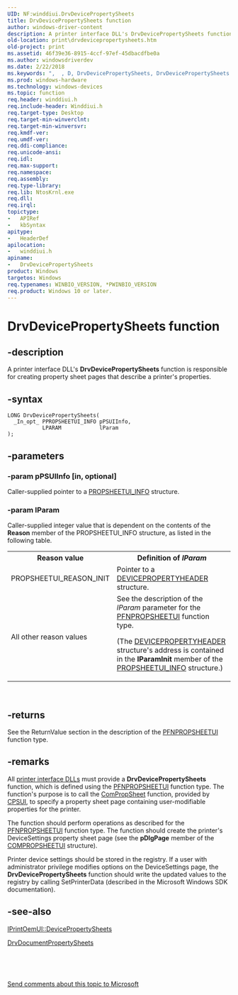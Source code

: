 ```yaml
---
UID: NF:winddiui.DrvDevicePropertySheets
title: DrvDevicePropertySheets function
author: windows-driver-content
description: A printer interface DLL's DrvDevicePropertySheets function is responsible for creating property sheet pages that describe a printer's properties.
old-location: print\drvdevicepropertysheets.htm
old-project: print
ms.assetid: 46f39e36-8915-4ccf-97ef-45dbacdfbe0a
ms.author: windowsdriverdev
ms.date: 2/22/2018
ms.keywords: ",  , D, DrvDevicePropertySheets, DrvDevicePropertySheets function [Print Devices], P, S, c, e, h, i, o, p, print.drvdevicepropertysheets, print_interface-graphics_f7a16b0a-c0f3-48c8-83a0-ce44a80ff546.xml, r, s, t, v, winddiui/DrvDevicePropertySheets, y"
ms.prod: windows-hardware
ms.technology: windows-devices
ms.topic: function
req.header: winddiui.h
req.include-header: Winddiui.h
req.target-type: Desktop
req.target-min-winverclnt: 
req.target-min-winversvr: 
req.kmdf-ver: 
req.umdf-ver: 
req.ddi-compliance: 
req.unicode-ansi: 
req.idl: 
req.max-support: 
req.namespace: 
req.assembly: 
req.type-library: 
req.lib: NtosKrnl.exe
req.dll: 
req.irql: 
topictype:
-	APIRef
-	kbSyntax
apitype:
-	HeaderDef
apilocation:
-	winddiui.h
apiname:
-	DrvDevicePropertySheets
product: Windows
targetos: Windows
req.typenames: WINBIO_VERSION, *PWINBIO_VERSION
req.product: Windows 10 or later.
---
```


# DrvDevicePropertySheets function


## -description


A printer interface DLL's <b>DrvDevicePropertySheets</b> function is responsible for creating property sheet pages that describe a printer's properties.


## -syntax


````
LONG DrvDevicePropertySheets(
  _In_opt_ PPROPSHEETUI_INFO pPSUIInfo,
           LPARAM            lParam
);
````


## -parameters




### -param pPSUIInfo [in, optional]

Caller-supplied pointer to a <a href="..\compstui\ns-compstui-_propsheetui_info.md">PROPSHEETUI_INFO</a> structure.


### -param lParam

Caller-supplied integer value that is dependent on the contents of the <b>Reason</b> member of the PROPSHEETUI_INFO structure, as listed in the following table.

<table>
<tr>
<th>Reason value</th>
<th>Definition of <i>lParam</i></th>
</tr>
<tr>
<td>
PROPSHEETUI_REASON_INIT

</td>
<td>
Pointer to a <a href="..\winddiui\ns-winddiui-_devicepropertyheader.md">DEVICEPROPERTYHEADER</a> structure.

</td>
</tr>
<tr>
<td>
All other reason values

</td>
<td>
See the description of the <i>lParam</i> parameter for the <a href="..\compstui\nc-compstui-pfnpropsheetui.md">PFNPROPSHEETUI</a> function type.

(The <a href="..\winddiui\ns-winddiui-_devicepropertyheader.md">DEVICEPROPERTYHEADER</a> structure's address is contained in the <b>lParamInit</b> member of the <a href="..\compstui\ns-compstui-_propsheetui_info.md">PROPSHEETUI_INFO</a> structure.)

</td>
</tr>
</table>
 


## -returns



See the ReturnValue section in the description of the <a href="..\compstui\nc-compstui-pfnpropsheetui.md">PFNPROPSHEETUI</a> function type.




## -remarks



All <a href="https://msdn.microsoft.com/2a8cf38f-8e27-4e08-9c0f-5d1a4cd854ac">printer interface DLLs</a> must provide a <b>DrvDevicePropertySheets</b> function, which is defined using the <a href="..\compstui\nc-compstui-pfnpropsheetui.md">PFNPROPSHEETUI</a> function type. The function's purpose is to call the <a href="..\compstui\nc-compstui-pfncompropsheet.md">ComPropSheet</a> function, provided by <a href="https://msdn.microsoft.com/7af3435a-19e0-40a1-9f94-319d9d323856">CPSUI</a>, to specify a property sheet page containing user-modifiable properties for the printer.

The function should perform operations as described for the <a href="..\compstui\nc-compstui-pfnpropsheetui.md">PFNPROPSHEETUI</a> function type. The function should create the printer's DeviceSettings property sheet page (see the <b>pDlgPage</b> member of the <a href="..\compstui\ns-compstui-_compropsheetui.md">COMPROPSHEETUI</a> structure).

Printer device settings should be stored in the registry. If a user with administrator privilege modifies options on the DeviceSettings page, the <b>DrvDevicePropertySheets</b> function should write the updated values to the registry by calling SetPrinterData (described in the Microsoft Windows SDK documentation).




## -see-also

<a href="https://msdn.microsoft.com/library/windows/hardware/ff554165">IPrintOemUI::DevicePropertySheets</a>



<a href="..\winddiui\nf-winddiui-drvdocumentpropertysheets.md">DrvDocumentPropertySheets</a>



 

 

<a href="mailto:wsddocfb@microsoft.com?subject=Documentation%20feedback [print\print]:%20DrvDevicePropertySheets function%20 RELEASE:%20(2/22/2018)&amp;body=%0A%0APRIVACY STATEMENT%0A%0AWe use your feedback to improve the documentation. We don't use your email address for any other purpose, and we'll remove your email address from our system after the issue that you're reporting is fixed. While we're working to fix this issue, we might send you an email message to ask for more info. Later, we might also send you an email message to let you know that we've addressed your feedback.%0A%0AFor more info about Microsoft's privacy policy, see http://privacy.microsoft.com/en-us/default.aspx." title="Send comments about this topic to Microsoft">Send comments about this topic to Microsoft</a>

